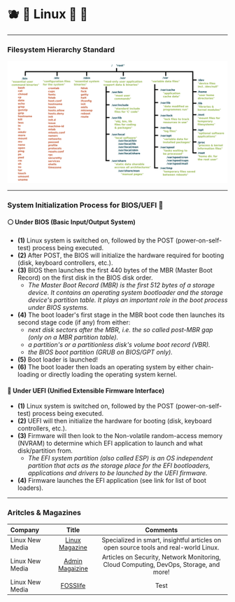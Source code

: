 # :blueberries: :penguin: Linux :kiwi_fruit: :strawberry:

<!-- File Structure -->
___
### Filesystem Hierarchy Standard
<div align="center"><img src="../../images/linux_structure.png"></div><hr/>

<!-- Boot Process -->
### System Initialization Process for BIOS/UEFI :vertical_traffic_light:

#### :white_circle: Under BIOS (Basic Input/Output System)
- **(1)** Linux system is switched on, followed by the POST (power-on-self-test) process being executed.
- **(2)** After POST, the BIOS will initialize the hardware required for booting (disk, keyboard controllers, etc.).
- **(3)** BIOS then launches the first 440 bytes of the MBR (Master Boot Record) on the first disk in the BIOS disk order.
  - *The Master Boot Record (MBR) is the first 512 bytes of a storage device. It contains an operating system bootloader and the storage device's partition table. It plays an important role in the boot process under BIOS systems.*
- **(4)** The boot loader's first stage in the MBR boot code then launches its second stage code (if any) from either:
  - *next disk sectors after the MBR, i.e. the so called post-MBR gap (only on a MBR partition table).*
  - *a partition's or a partitionless disk's volume boot record (VBR).*
  - *the BIOS boot partition (GRUB on BIOS/GPT only).*
- **(5)** Boot loader is launched!
- **(6)** The boot loader then loads an operating system by either chain-loading or directly loading the operating system kernel.

#### :large_blue_circle: Under UEFI (Unified Extensible Firmware Interface)
- **(1)** Linux system is switched on, followed by the POST (power-on-self-test) process being executed.
- **(2)** UEFI will then initialize the hardware for booting (disk, keyboard controllers, etc.).
- **(3)** Firmware will then look to the Non-volatile random-access memory (NVRAM) to determine which EFI application to launch and what disk/partition from.
  - *The EFI system partition (also called ESP) is an OS independent partition that acts as the storage place for the EFI bootloaders, applications and drivers to be launched by the UEFI firmware.*
- **(4)** Firmware launches the EFI application (see link for list of boot loaders).

<!-- Linux Websites for Reading -->
___
### Aritcles & Magazines
Company | Title | Comments
:------ |:------:|:--------:
Linux New Media | [Linux Magazine](https://www.linux-magazine.com) | Specialized in smart, insightful articles on open source tools and real-world Linux.
Linux New Media | [Admin Magaizine](https://www.admin-magazine.com/) | Articles on Security, Network Monitoring, Cloud Computing, DevOps, Storage, and more!
Linux New Media | [FOSSlife](https://www.fosslife.org/) | Test
